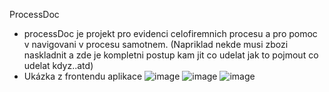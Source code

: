 ProcessDoc 
- processDoc je projekt pro evidenci celofiremnich procesu a pro pomoc v navigovani v procesu samotnem. (Napriklad nekde musi zbozi naskladnit a zde je kompletni postup kam jit co udelat jak to pojmout co udelat kdyz..atd)
- Ukázka z frontendu aplikace
![image](https://user-images.githubusercontent.com/8522913/132212322-0bbc24b6-2e82-423b-b1f9-61f777a6d3e9.png)
![image](https://user-images.githubusercontent.com/8522913/132212395-43c1d005-cf6f-4796-aa23-f5992b3872d1.png)
![image](https://user-images.githubusercontent.com/8522913/132212100-83495036-2fce-415d-b8ab-0088f6414097.png)
